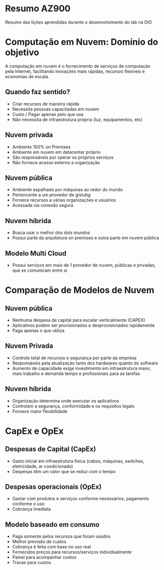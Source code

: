 # Resumo AZ900
Resumo das lições aprendidas durante o desenvolvimento do lab na DIO


# Computação em Nuvem: Domínio do objetivo

A computação em nuvem é o fornecimento de serviços de computação pela Internet, facilitando inovações mais rápidas, recursos flexíveis e economias de escala.

## Quando faz sentido?

- Criar recursos de maneira rápida
- Necessita pessoas capacitadas em nuvem
- Custo / Pagar apenas pelo que usa
- Não necessita de infraestrutura própria (luz, equipamentos, etc)

## Nuvem privada

- Ambiente 100% on Premises
- Ambiente em nuvem em datacenter próprio
- São responsáveis por operar os próprios serviços
- Não fornece acesso externo a organização

## Nuvem pública

- Ambiente espalhado por máquinas ao redor do mundo
- Pertencente a um provedor de gistubg
- Fornece recursos a várias organizações e usuários
- Acessada via conexão segura

## Nuvem híbrida

- Busca usar o melhor dos dois mundos
- Possui parte da arquitetura on premises e outra parte em nuvem pública

## Modelo Multi Cloud

- Possui serviços em mais de 1 provedor de nuvem, públicas e privadas, que se comunicam entre si

# Comparação de Modelos de Nuvem

## Nuvem pública

- Nenhuma despesa de capital para escalar verticalmente (CAPEX)
- Aplicativos podem ser provisionados e desprovisionados rapidamente
- Paga apenas o que utiliza

## Nuvem Privada

- Controle total de recursos e segurança por parte da empresa
- Responsáveis pela atualização tanto dos hardwares quanto do software
- Aumento de capacidade exige investimento em infraestrutura maior, mais trabalho e demanda tempo e profissionais para as tarefas

## Nuvem híbrida

- Organização determina onde executar os aplicativos
- Controlam a segurança, conformidade e os requisitos legais
- Fornece maior flexibilidade

# CapEx e OpEx

## Despesas de Capital (CapEx)

- Gasto inicial em infraestrutura física (cabos, máquinas, switches, eletricidade, ar condicionado)
- Despesas têm um valor que se reduz com o tempo

## Despesas operacionais (OpEx)

- Gastar com produtos e serviços conforme necessários, pagamento conforme o uso
- Cobrança imediata

## Modelo baseado em consumo

- Paga somente pelos recursos que foram usados
- Melhor previsão de custos
- Cobrança é feita com base no uso real
- Fornecidos preços para recursos/serviços individualmente
- Painel para acompanhar custos
- Travas para custos
